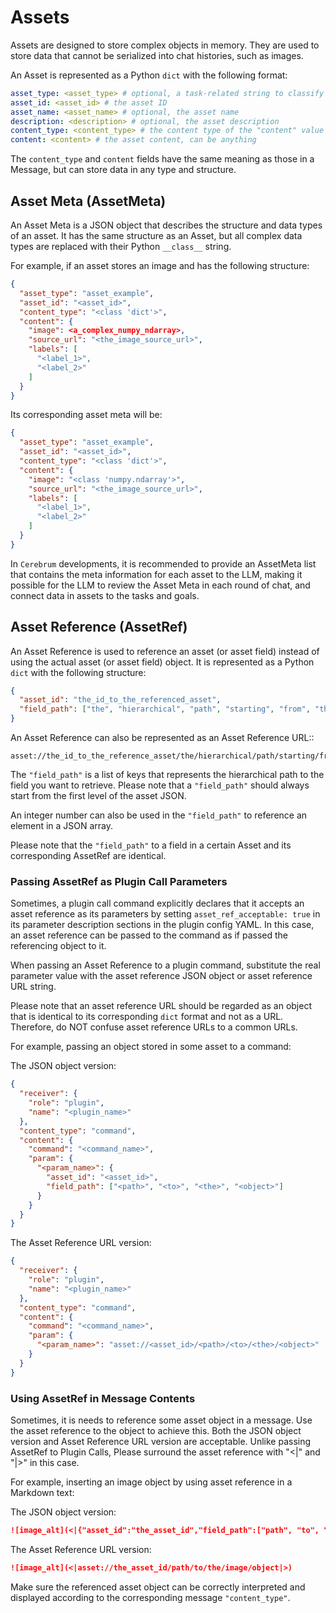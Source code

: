 # Assets

Assets are designed to store complex objects in memory.
They are used to store data that cannot be serialized into chat histories, such as images.

An Asset is represented as a Python `dict` with the following format:

```yaml
asset_type: <asset_type> # optional, a task-related string to classify assets
asset_id: <asset_id> # the asset ID
asset_name: <asset_name> # optional, the asset name
description: <description> # optional, the asset description
content_type: <content_type> # the content type of the "content" value below
content: <content> # the asset content, can be anything
```

The `content_type` and `content` fields have the same meaning as those in a Message,
but can store data in any type and structure.

## Asset Meta (AssetMeta)

An Asset Meta is a JSON object that describes the structure and data types of an asset.
It has the same structure as an Asset, but all complex data types are replaced with their Python `__class__` string.

For example, if an asset stores an image and has the following structure:

```json
{
  "asset_type": "asset_example",
  "asset_id": "<asset_id>",
  "content_type": "<class 'dict'>",
  "content": {
    "image": <a_complex_numpy_ndarray>,
    "source_url": "<the_image_source_url>",
    "labels": [
      "<label_1>",
      "<label_2>"
    ]
  }
}
```

Its corresponding asset meta will be:

```json
{
  "asset_type": "asset_example",
  "asset_id": "<asset_id>",
  "content_type": "<class 'dict'>",
  "content": {
    "image": "<class 'numpy.ndarray'>",
    "source_url": "<the_image_source_url>",
    "labels": [
      "<label_1>",
      "<label_2>"
    ]
  }
}
```

In `Cerebrum` developments,
it is recommended to provide an AssetMeta list that contains the meta information for each asset to the LLM,
making it possible for the LLM to review the Asset Meta in each round of chat,
and connect data in assets to the tasks and goals.

## Asset Reference (AssetRef)

An Asset Reference is used to reference an asset (or asset field) instead of using the actual asset (or asset field) object.
It is represented as a Python `dict` with the following structure:

```json
{
  "asset_id": "the_id_to_the_referenced_asset",
  "field_path": ["the", "hierarchical", "path", "starting", "from", "the", "asset", "json", "root", "to", "the", "field", "being", "retrieved"]
}
```

An Asset Reference can also be represented as an Asset Reference URL::

```text
asset://the_id_to_the_reference_asset/the/hierarchical/path/starting/from/the/asset/json/root/to/the/field/being/retrieved
```

The `"field_path"` is a list of keys that represents the hierarchical path to the field you want to retrieve.
Please note that a `"field_path"` should always start from the first level of the asset JSON.

An integer number can also be used in the `"field_path"` to reference an element in a JSON array.

Please note that the `"field_path"` to a field in a certain Asset and its corresponding AssetRef are identical.

### Passing AssetRef as Plugin Call Parameters

Sometimes, a plugin call command explicitly declares that it accepts an asset reference as its parameters by setting `asset_ref_acceptable: true` in its parameter description sections in the plugin config YAML.
In this case, an asset reference can be passed to the command as if passed the referencing object to it.

When passing an Asset Reference to a plugin command,
substitute the real parameter value with the asset reference JSON object or asset reference URL string.

Please note that an asset reference URL should be regarded as an object that is identical to its corresponding `dict` format and not as a URL.
Therefore, do NOT confuse asset reference URLs to a common URLs.

For example, passing an object stored in some asset to a command:

The JSON object version:

```json
{
  "receiver": {
    "role": "plugin",
    "name": "<plugin_name>"
  },
  "content_type": "command",
  "content": {
    "command": "<command_name>",
    "param": {
      "<param_name>": {
        "asset_id": "<asset_id>",
        "field_path": ["<path>", "<to>", "<the>", "<object>"]
      }
    }
  }
}
```

The Asset Reference URL version:

```json
{
  "receiver": {
    "role": "plugin",
    "name": "<plugin_name>"
  },
  "content_type": "command",
  "content": {
    "command": "<command_name>",
    "param": {
      "<param_name>": "asset://<asset_id>/<path>/<to>/<the>/<object>"
    }
  }
}
```

### Using AssetRef in Message Contents

Sometimes, it is needs to reference some asset object in a message.
Use the asset reference to the object to achieve this.
Both the JSON object version and Asset Reference URL version are acceptable.
Unlike passing AssetRef to Plugin Calls,
Please surround the asset reference with "<|" and "|>" in this case.

For example, inserting an image object by using asset reference in a Markdown text:

The JSON object version:

```markdown
![image_alt](<|{"asset_id":"the_asset_id","field_path":["path", "to", "the", "image", "object"]}|>)
```

The Asset Reference URL version:

```markdown
![image_alt](<|asset://the_asset_id/path/to/the/image/object|>)
```

Make sure the referenced asset object can be correctly interpreted and displayed according to the corresponding message `"content_type"`.
